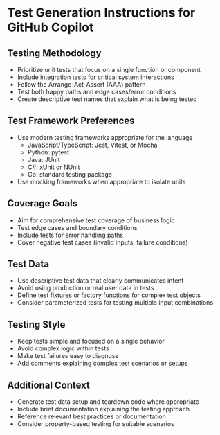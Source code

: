 # Test Generation Instructions for GitHub Copilot

## Testing Methodology

- Prioritize unit tests that focus on a single function or component
- Include integration tests for critical system interactions
- Follow the Arrange-Act-Assert (AAA) pattern
- Test both happy paths and edge cases/error conditions
- Create descriptive test names that explain what is being tested

## Test Framework Preferences

- Use modern testing frameworks appropriate for the language
  - JavaScript/TypeScript: Jest, Vitest, or Mocha
  - Python: pytest
  - Java: JUnit
  - C#: xUnit or NUnit
  - Go: standard testing package
- Use mocking frameworks when appropriate to isolate units

## Coverage Goals

- Aim for comprehensive test coverage of business logic
- Test edge cases and boundary conditions
- Include tests for error handling paths
- Cover negative test cases (invalid inputs, failure conditions)

## Test Data

- Use descriptive test data that clearly communicates intent
- Avoid using production or real user data in tests
- Define test fixtures or factory functions for complex test objects
- Consider parameterized tests for testing multiple input combinations

## Testing Style

- Keep tests simple and focused on a single behavior
- Avoid complex logic within tests
- Make test failures easy to diagnose
- Add comments explaining complex test scenarios or setups

## Additional Context

- Generate test data setup and teardown code where appropriate
- Include brief documentation explaining the testing approach
- Reference relevant best practices or documentation
- Consider property-based testing for suitable scenarios